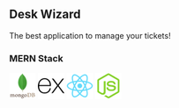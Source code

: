 ## Desk Wizard
The best application to manage your tickets!

<div>
  <h3>MERN Stack</h3>
  <img src="./src/images/mongodb.png"/>
  <img src="./src/images/express.png"/>
  <img src="./src/images/react.png"/>
  <img src="./src/images/node-js.png"/>
</div>



